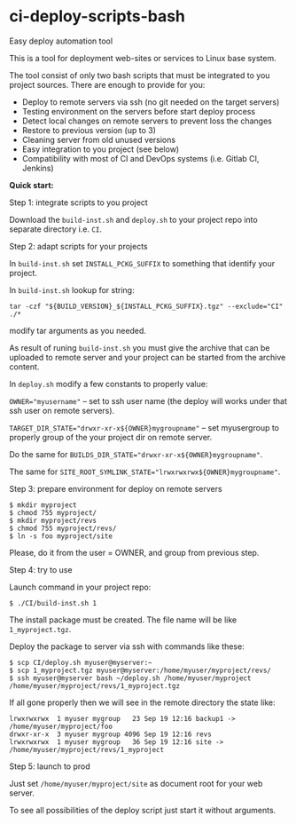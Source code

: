 # ci-deploy-scripts-bash
Easy deploy automation tool

This is a tool for deployment web-sites or services to Linux base system.

The tool consist of only two bash scripts that must be integrated to you project sources. There are enough to provide for you:
- Deploy to remote servers via ssh (no git needed on the target servers)
- Testing environment on the servers before start deploy process
- Detect local changes on remote servers to prevent loss the changes
- Restore to previous version (up to 3)
- Cleaning server from old unused versions
- Easy integration to you project (see below)
- Compatibility with most of CI and DevOps systems (i.e. Gitlab CI, Jenkins)

<b>Quick start:</b>

Step 1: integrate scripts to you project

Download the `build-inst.sh` and `deploy.sh` to your project repo into separate directory i.e. `CI`.

Step 2: adapt scripts for your projects

In `build-inst.sh` set `INSTALL_PCKG_SUFFIX` to something that identify your project. 

In `build-inst.sh` lookup for string:

`tar -czf "${BUILD_VERSION}_${INSTALL_PCKG_SUFFIX}.tgz" --exclude="CI" ./*`

modify tar arguments as you needed. 

As result of runing `build-inst.sh` you must give the archive that can be uploaded to remote server and your project can be started from the archive content.

In `deploy.sh` modify a few constants to properly value:

`OWNER="myusername"` – set to ssh user name (the deploy will works under that ssh user on remote servers).

`TARGET_DIR_STATE="drwxr-xr-x${OWNER}mygroupname"` – set myusergroup to properly group of the your project dir on remote server.

Do the same for `BUILDS_DIR_STATE="drwxr-xr-x${OWNER}mygroupname"`.

The same for `SITE_ROOT_SYMLINK_STATE="lrwxrwxrwx${OWNER}mygroupname"`.

Step 3: prepare environment for deploy on remote servers

```
$ mkdir myproject
$ chmod 755 myproject/
$ mkdir myproject/revs
$ chmod 755 myproject/revs/
$ ln -s foo myproject/site
```

Please, do it from the user = OWNER, and group from previous step.

Step 4: try to use

Launch command in your project repo:

`$ ./CI/build-inst.sh 1`

The install package must be created. The file name will be like `1_myproject.tgz`.

Deploy the package to server via ssh with commands like these:

```
$ scp CI/deploy.sh myuser@myserver:~
$ scp 1_myproject.tgz myuser@myserver:/home/myuser/myproject/revs/
$ ssh myuser@myserver bash ~/deploy.sh /home/myuser/myproject /home/myuser/myproject/revs/1_myproject.tgz
```

If all gone properly then we will see in the remote directory the state like:

```
lrwxrwxrwx  1 myuser mygroup   23 Sep 19 12:16 backup1 -> /home/myuser/myproject/foo
drwxr-xr-x  3 myuser mygroup 4096 Sep 19 12:16 revs
lrwxrwxrwx  1 myuser mygroup   36 Sep 19 12:16 site -> /home/myuser/myproject/revs/1_myproject
```

Step 5: launch to prod

Just set `/home/myuser/myproject/site` as document root for your web server.

To see all possibilities of the deploy script just start it without arguments.
